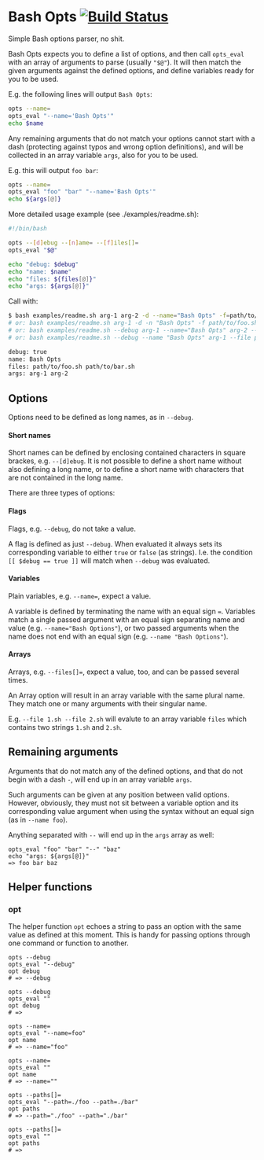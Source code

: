 # Bash Opts [![Build Status](https://travis-ci.org/svenfuchs/bash_opts.svg?branch=master)](https://travis-ci.org/svenfuchs/bash_opts)

Simple Bash options parser, no shit.

Bash Opts expects you to define a list of options, and then call `opts_eval`
with an array of arguments to parse (usually `"$@"`). It will then match the
given arguments against the defined options, and define variables ready for
you to be used.

E.g. the following lines will output `Bash Opts`:

```bash
opts --name=
opts_eval "--name='Bash Opts'"
echo $name
```

Any remaining arguments that do not match your options cannot start with a dash
(protecting against typos and wrong option definitions), and will be collected
in an array variable `args`, also for you to be used.

E.g. this will output `foo bar`:

```bash
opts --name=
opts_eval "foo" "bar" "--name='Bash Opts'"
echo ${args[@]}
```

More detailed usage example (see ./examples/readme.sh):

```bash
#!/bin/bash

opts --[d]ebug --[n]ame= --[f]iles[]=
opts_eval "$@"

echo "debug: $debug"
echo "name: $name"
echo "files: ${files[@]}"
echo "args: ${args[@]}"
```

Call with:

```bash
$ bash examples/readme.sh arg-1 arg-2 -d --name="Bash Opts" -f=path/to/foo.sh -f=path/to/bar.sh
# or: bash examples/readme.sh arg-1 -d -n "Bash Opts" -f path/to/foo.sh -f path/to/bar.sh arg-2
# or: bash examples/readme.sh --debug arg-1 --name="Bash Opts" arg-2 --file=path/to/foo.sh --file=path/to/bar.sh
# or: bash examples/readme.sh --debug --name "Bash Opts" arg-1 --file path/to/foo.sh arg-2 --file path/to/bar.sh

debug: true
name: Bash Opts
files: path/to/foo.sh path/to/bar.sh
args: arg-1 arg-2
```

## Options

Options need to be defined as long names, as in `--debug`.

#### Short names

Short names can be defined by enclosing contained characters in square brackes,
e.g. `--[d]ebug`.  It is not possible to define a short name without also
defining a long name, or to define a short name with characters that are not
contained in the long name.

There are three types of options:

#### Flags

Flags, e.g. `--debug`, do not take a value.

A flag is defined as just `--debug`. When evaluated it always sets its
corresponding variable to either `true` or `false` (as strings). I.e. the
condition `[[ $debug == true ]]` will match when `--debug` was evaluated.

#### Variables

Plain variables, e.g. `--name=`, expect a value.

A variable is defined by terminating the name with an equal sign `=`. Variables
match a single passed argument with an equal sign separating name and value
(e.g. `--name="Bash Options"`), or two passed arguments when the name does not
end with an equal sign (e.g. `--name "Bash Options"`).

#### Arrays

Arrays, e.g. `--files[]=`, expect a value, too, and can be passed several times.

An Array option will result in an array variable with the same plural name.
They match one or many arguments with their singular name.

E.g. `--file 1.sh --file 2.sh` will evalute to an array variable `files` which
contains two strings `1.sh` and `2.sh`.

## Remaining arguments

Arguments that do not match any of the defined options, and that do not begin
with a dash `-`, will end up in an array variable `args`.

Such arguments can be given at any position between valid options. However,
obviously, they must not sit between a variable option and its corresponding
value argument when using the syntax without an equal sign (as in `--name
foo`).

Anything separated with `--` will end up in the `args` array as well:

```
opts_eval "foo" "bar" "--" "baz"
echo "args: ${args[@]}"
=> foo bar baz
```

## Helper functions

### opt

The helper function `opt` echoes a string to pass an option with the same value
as defined at this moment. This is handy for passing options through one
command or function to another.

```
opts --debug
opts_eval "--debug"
opt debug
# => --debug

opts --debug
opts_eval ""
opt debug
# =>

opts --name=
opts_eval "--name=foo"
opt name
# => --name="foo"

opts --name=
opts_eval ""
opt name
# => --name=""

opts --paths[]=
opts_eval "--path=./foo --path=./bar"
opt paths
# => --path="./foo" --path="./bar"

opts --paths[]=
opts_eval ""
opt paths
# =>
```


